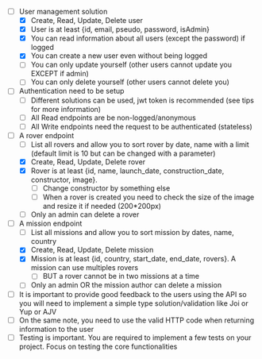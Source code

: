- [ ] User management solution
    - [x] Create, Read, Update, Delete user
    - [x] User is at least {id, email, pseudo, password, isAdmin}
    - [x] You can read information about all users (except the password) if logged
    - [x] You can create a new user even without being logged
    - [ ] You can only update yourself (other users cannot update you EXCEPT if admin)
    - [ ] You can only delete yourself (other users cannot delete you)
- [ ] Authentication need to be setup
  - [ ] Different solutions can be used, jwt token is recommended (see tips for more information)
  - [ ] All Read endpoints are be non-logged/anonymous 
  - [ ] All Write endpoints need the request to be authenticated (stateless)
- [ ] A rover endpoint
  - [ ] List all rovers and allow you to sort rover by date, name with a limit (default limit is 10 but can be changed with a parameter)
  - [x] Create, Read, Update, Delete rover
  - [x] Rover is at least {id, name, launch_date, construction_date, constructor, image}.
    - [ ] Change constructor by something else
    - [ ] When a rover is created you need to check the size of the image and resize it if needed (200*200px)
  - [ ] Only an admin can delete a rover
- [ ] A mission endpoint
  - [ ] List all missions and allow you to sort mission by dates, name, country
  - [x] Create, Read, Update, Delete mission
  - [x] Mission is at least {id, country, start_date, end_date, rovers}. A mission can use multiples rovers
    - [ ] BUT a rover cannot be in two missions at a time
  - [ ] Only an admin OR the mission author can delete a mission
- [ ] It is important to provide good feedback to the users using the API so you will need to implement a simple type solution/validation like Joi or Yup or AJV
- [ ] On the same note, you need to use the valid HTTP code when returning information to the user
- [ ] Testing is important. You are required to implement a few tests on your project. Focus on testing the core functionalities